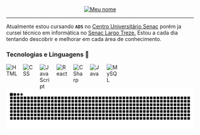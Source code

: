 <div align="center">
<a href="https://git.io/typing-svg"><img src="https://readme-typing-svg.demolab.com?font=Fira+Code&weight=600&size=30&duration=5100&pause=1000&color=009F04&background=FFFFFF00&center=true&vCenter=true&width=435&lines=Ramon+Vitor+%F0%9F%91%A8%E2%80%8D%F0%9F%92%BB%E2%98%95" alt="Meu nome" /></a>
</div>
 
 ---

 Atualmente estou cursando **`ADS`** no [Centro Universitário Senac](https://www.google.com/search?sca_esv=0d71c7b82b192171&sxsrf=AE3TifOpbOeUZGO20McRdCYPmF39KpVUcw:1756651152435&kgmid=/g/121jytr5&q=Centro+Universit%C3%A1rio+Senac+-+Santo+Amaro&shndl=30&shem=lcuae,lsptbl1,uaasie&source=sh/x/loc/uni/m1/1&kgs=f8156aac2ff015f7&utm_source=lcuae,lsptbl1,uaasie,sh/x/loc/uni/m1/1) porém ja cursei técnico em informática no [Senac Largo Treze.](https://www.google.com/search?sca_esv=0d71c7b82b192171&sxsrf=AE3TifMbWAkF2qkeRr-79rToujKWkoYysg:1756651339477&kgmid=/g/1thtf7vw&q=Senac+Largo+Treze&shndl=30&shem=lcuae,lsptbl1,uaasie&source=sh/x/loc/uni/m1/1&kgs=2132c6758a41e0cf&utm_source=lcuae,lsptbl1,uaasie,sh/x/loc/uni/m1/1)
 Estou a cada dia tentando descobrir e melhorar em cada área de conhecimento.

 ### Tecnologias e Linguagens 🤖

          
<img 
    align="left"
    alt="HTML"
    title="HTML"
    width="30px"
    style="padding-right: 15px;"
    src="https://cdn.jsdelivr.net/gh/devicons/devicon@latest/icons/html5/html5-original.svg"                          
/>

<img 
    align="left"
    alt="CSS"
    title="CSS"
    width="30px"
    style="padding-right: 15px;"
    src="https://cdn.jsdelivr.net/gh/devicons/devicon@latest/icons/css3/css3-original.svg"                          
/>

<img 
    align="left"
    alt="JavaScript"
    title="JavaScript"
    width="30px"
    style="padding-right: 15px;"
    src="https://cdn.jsdelivr.net/gh/devicons/devicon@latest/icons/javascript/javascript-original.svg" 
/>

<img 
    align="left"
    alt="React"
    title="React"
    width="30px"
    style="padding-right: 15px;"
    src="https://cdn.jsdelivr.net/gh/devicons/devicon@latest/icons/react/react-original.svg"                          
/>

<img 
    align="left"
    alt="CSharp"
    title="CSharp"
    width="30px"
    style="padding-right: 15px;"
    src="https://cdn.jsdelivr.net/gh/devicons/devicon@latest/icons/csharp/csharp-original.svg"                          
/>


<img 
    align="left"
    alt="Java"
    title="Java"
    width="30px"
    style="padding-right: 15px;"
    src="https://cdn.jsdelivr.net/gh/devicons/devicon@latest/icons/java/java-original.svg"                          
/>

<img 
    align="left"
    alt="MySQL"
    title="MySQL"
    width="30px"
    style="padding-right: 15px;"
    src="https://cdn.jsdelivr.net/gh/devicons/devicon@latest/icons/mysql/mysql-original.svg"                          
/>

<picture align="center">
  <source media="(prefers-color-scheme: light)" srcset="https://raw.githubusercontent.com/Cerrissete/Cerrissete/output/github-contribution-grid-snake-dark.svg">
  <source media="(prefers-color-scheme: dark)" srcset="https://raw.githubusercontent.com/Cerrissete/Cerrissete/output/github-contribution-grid-snake-dark.svg">
  <img align="center" alt="github contribution grid snake animation" src="https://raw.githubusercontent.com/Cerrissete/Cerrissete/output/github-contribution-grid-snake.svg">
</picture>
